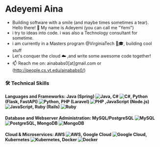 # Adeyemi Aina

- Building software with a smile (and maybe times sometimes a tear). Hello there! 👋 My name is Adeyemi (you can call me "Yemi")
- i try to ideas into code. i was also a Technology consultant for sometime.
- i am currently in a Masters program @VirginiaTech 💼🎓, building cool stuff
- Let's conquer the  cloud ☁️ ,and write some awesome code together!
- 📫 Reach me on: ainababs0[at]gmail.com or (http://people.cs.vt.edu/ainababs0/)

### 🛠️ Technical Skills
#### Languages and Frameworks: **Java** (Spring) ![Java](https://img.shields.io/badge/-Java-red?style=flat&logo=java), **C#** ![C#](https://img.shields.io/badge/-CSharp-purple?style=flat&logo=c-sharp), **Python** (Flask, FastAPI) ![Python](https://img.shields.io/badge/-Python-yellow?style=flat&logo=python), **PHP** (Laravel) ![PHP](https://img.shields.io/badge/-PHP-blue?style=flat&logo=php) ,**JavaScript** (Node.js) ![JavaScript](https://img.shields.io/badge/-JavaScript-green?style=flat&logo=javascript), **Ruby** (Rails) ![Ruby](https://img.shields.io/badge/-Ruby-orange?style=flat&logo=ruby)
#### Database and Webserver Administration: MySQL/PostgreSQL ![MySQL](https://img.shields.io/badge/-MySQL-blue?style=flat&logo=mysql) ![PostgreSQL](https://img.shields.io/badge/-PostgreSQL-lightblue?style=flat&logo=postgresql), MongoDB ![MongoDB](https://img.shields.io/badge/-MongoDB-green?style=flat&logo=mongodb)
#### Cloud & Microservices: AWS ![AWS](https://img.shields.io/badge/-AWS-orange?style=flat&logo=amazon-aws), Google Cloud ![Google Cloud](https://img.shields.io/badge/-GoogleCloud-blue?style=flat&logo=google-cloud), Kubernetes ![Kubernetes](https://img.shields.io/badge/-Kubernetes-lightgrey?style=flat&logo=kubernetes), Docker ![Docker](https://img.shields.io/badge/-Docker-blue?style=flat&logo=docker)
